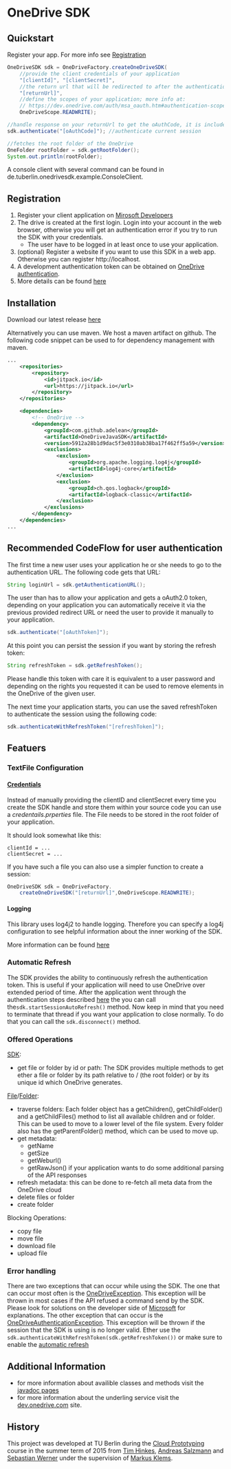 # OneDrive SDK

## Quickstart
Register your app. For more info see [Registration](#registration)

```java
OneDriveSDK sdk = OneDriveFactory.createOneDriveSDK(
    //provide the client credentials of your application 
    "[clientId]", "[clientSecret]",             
    //the return url that will be redirected to after the authentication step
    "[returnUrl]",                              
    //define the scopes of your application; more info at:
    // https://dev.onedrive.com/auth/msa_oauth.htm#authentication-scopes
    OneDriveScope.READWRITE);                   

//handle response on your returnUrl to get the oAuthCode, it is included in the redirectUrl               
sdk.authenticate("[oAuthCode]"); //authenticate current session

//fetches the root folder of the OneDrive
OneFolder rootFolder = sdk.getRootFolder();             
System.out.println(rootFolder);
```

A console client with several command can be found in de.tuberlin.onedrivesdk.example.ConsoleClient.

## Registration
1. Register your client application on [Mirosoft Developers](http://go.microsoft.com/fwlink/p/?LinkId=193157)
2. The drive is created at the first login. Login into your account in the web browser, otherwise you will get an authentication error if you try to run the SDK with your credentials.
    - The user have to be logged in at least once to use your application.  
3. (optional) Register a website  if you want to use this SDK in a web app. Otherwise you can register http://localhost.
4. A development authentication token can be obtained on [OneDrive authentication](https://dev.onedrive.com/auth/msa_oauth.htm). 
5. More details can be found [here](https://dev.onedrive.com/app-registration.htm)

## Installation
Download our latest release [here](https://github.com/tawalaya/OneDriveJavaSDK/releases) 

Alternatively you can use maven. We host a maven artifact on github. The following code snippet can be used to for dependency management with maven.
```xml
...
    <repositories>
        <repository>
            <id>jitpack.io</id>
            <url>https://jitpack.io</url>
        </repository>
    </repositories>

    <dependencies>
        <!-- OneDrive -->
        <dependency>
            <groupId>com.github.adelean</groupId>
            <artifactId>OneDriveJavaSDK</artifactId>
            <version>5912a28b1d9dac5f3e0310ab38ba17f462ff5a59</version>
            <exclusions>
                <exclusion>
                    <groupId>org.apache.logging.log4j</groupId>
                    <artifactId>log4j-core</artifactId>
                </exclusion>
                <exclusion>
                    <groupId>ch.qos.logback</groupId>
                    <artifactId>logback-classic</artifactId>
                </exclusion>
            </exclusions>
        </dependency>
    </dependencies>
...
```
## Recommended CodeFlow for user authentication
 The first time a new user uses your application he or she needs to go to the authentication URL. The following code gets that URL:
 
 ```java 
String loginUrl = sdk.getAuthenticationURL();   
 ```
 
 The user than has to allow your application and gets a oAuth2.0 token, depending on your application you can automatically receive it via the previous provided redirect URL or need the user to provide it manually to your application.  

 ```java 
sdk.authenticate("[oAuthToken]");  
 ```

 At this point you can persist the session if you want by storing the refresh token:

 ```java 
String refreshToken = sdk.getRefreshToken();
 ```

 Please handle this token with care it is equivalent to a user password and depending on the rights you requested it can be used to remove elements in the OneDrive of the given user.

 The next time your application starts, you can use the saved refreshToken to authenticate the session using the following code:

  ```java 
 sdk.authenticateWithRefreshToken("[refreshToken]");   
  ```
 
## Featuers

### TextFile Configuration
#### [Credentials](http://tawalaya.github.io/OneDriveJavaSDK/docs/de/tuberlin/onedrivesdk/common/OneDriveCredentials.html)
Instead of manually providing the clientID and clientSecret every time you create the SDK handle and store them within your source code you can use a *credentails.prperties* file. The File needs to be stored in the root folder of your application.

It should look somewhat like this:
``` 
clientId = ...
clientSecret = ...
```

If you have such a file you can also use a simpler function to create a session:

```java
OneDriveSDK sdk = OneDriveFactory.
    createOneDriveSDK("[returnUrl]",OneDriveScope.READWRITE);  
```

#### Logging
This library uses log4j2 to handle logging. Therefore you can specify a log4j configuration to see helpful information about the inner working of the SDK.

More information can be found [here](http://logging.apache.org/log4j/2.x/manual/configuration.html) 

### Automatic Refresh
The SDK provides the ability to continuously refresh the authentication token. This is useful if your application will need to use OneDrive over extended period of time.
After the application went through the  authentication steps described [here](#recommended-codeflow-for-user-authentication) the you can call the`sdk.startSessionAutoRefresh()` method. Now keep in mind that you need to terminate that thread if you want your application to close normally. To do that you can call the `sdk.disconnect()` method.

### Offered Operations
<!-- TODO add JDOC URLs -->
[SDK](http://tawalaya.github.io/OneDriveJavaSDK/docs/de/tuberlin/onedrivesdk/OneDriveSDK.html):
* get file or folder by id or path:
The SDK provides multiple methods to get ether a file or folder by its path relative to / (the root folder) or by its unique id which OneDrive generates.

[File](http://tawalaya.github.io/OneDriveJavaSDK/docs/de/tuberlin/onedrivesdk/file/OneFile.html)/[Folder](http://tawalaya.github.io/OneDriveJavaSDK/docs/de/tuberlin/onedrivesdk/folder/OneFolder.html):
* traverse folders:
Each folder object has a getChildren(), getChildFolder() and a getChildFiles() method to list all available children and or folder. This can be used to move to a lower level of the file system. Every folder also has the getParentFolder() method, which can be used to move up.
* get metadata:
    - getName
    - getSize
    - getWeburl()
    - getRawJson() 
        if your application wants to do some additional parsing of the API responses
* refresh metadata:
   this can be done to re-fetch all meta data from the OneDrive cloud
* delete files or folder
* create folder

Blocking Operations:
* copy file
* move file
* download file
* upload file 


### Error handling 
There are two exceptions that can occur while using the SDK. The one that can occur most often is the [OneDriveException](http://tawalaya.github.io/OneDriveJavaSDK/docs/de/tuberlin/onedrivesdk/OneDriveException.html). This exception will be thrown in most cases if the API refused a command send by the SDK. Please look for solutions on the developer side of [Microsoft](https://dev.onedrive.com/) for explanations. The other exception that can occur is the 
[OneDriveAuthenticationException](http://tawalaya.github.io/OneDriveJavaSDK/docs/de/tuberlin/onedrivesdk/networking/OneDriveAuthenticationException.html). This exception will be thrown if the session that the SDK is using is no longer valid. Ether use the `sdk.authenticateWithRefreshToken(sdk.getRefreshToken())` or make sure to enable the [automatic refresh](#automatic-refresh)

## Additional Information
* for more information about availible classes and methods visit the [javadoc pages](http://tawalaya.github.io/OneDriveJavaSDK/docs/)
* for more information about the underling service visit the [dev.onedrive.com](https://dev.onedrive.com/README.htm) site.

## History
This project was developed at TU Berlin during the [Cloud Prototyping](http://www.ise.tu-berlin.de/menue/teaching/summer_term_2015/cloud_prototyping/parameter/en/) course in the summer term of 2015 from [Tim Hinkes](https://github.com/Timmeey), [Andreas Salzmann](https://github.com/andi3) and [Sebastian Werner](https://github.com/tawalaya) under the supervision of [Markus Klems](http://www.ise.tu-berlin.de/menue/team/markus_klems_dipl-wi-ing/parameter/en/).
